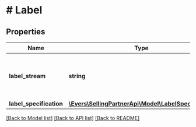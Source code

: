 # # Label

## Properties

Name | Type | Description | Notes
------------ | ------------- | ------------- | -------------
**label_stream** | **string** | Contains binary image data encoded as a base-64 string. | [optional]
**label_specification** | [**\Evers\SellingPartnerApi\Model\LabelSpecification**](LabelSpecification.md) |  | [optional]

[[Back to Model list]](../../README.md#models) [[Back to API list]](../../README.md#endpoints) [[Back to README]](../../README.md)
